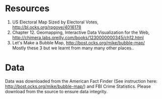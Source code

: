 
# Resources
1) US Electoral Map Sized by Electoral Votes, http://bl.ocks.org/rpgove/4016178 
2) Chapter 12. Geomapping, Interactive Data Visualization for the Web, http://chimera.labs.oreilly.com/books/1230000000345/ch12.html 
3) Let's Make a Bubble Map, http://bost.ocks.org/mike/bubble-map/ Mostly these 3 but we learnt from many many other places..

# Data
Data was downloaded from the American Fact Finder (See instruction here: http://bost.ocks.org/mike/bubble-map/) and FBI Crime Statistics. Please download from the source to ensure data integrity. 
